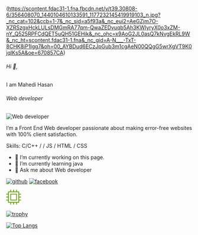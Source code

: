 (https://scontent.fdac31-1.fna.fbcdn.net/v/t39.30808-6/356408070_1440104610133591_1177232145419919103_n.jpg?_nc_cat=102&ccb=1-7&_nc_sid=a5f93a&_nc_eui2=AeGZjm7O-XZRSzgxHckLULsDMGmRA77qm-QwaZEDvuqb5Ah3KWIyryX0o3xZM-nY_Q525RPFCdQET5uQH51GEHik&_nc_ohc=x9AoG2JL0asQ7kNvgEkRL9W&_nc_ht=scontent.fdac31-1.fna&_nc_gid=A-N___-TxT-8CHK8iP1Igg7&oh=00_AYBDud6ECzJpGub3m1cgAeN00QQgG5wrXgVT9K0jqlKs5A&oe=670857CA)
###### Hi  👋,
I am Mahedi Hasan 
###### Web developer
![Web developer](https://scontent.fdac31-1.fna.fbcdn.net/v/t39.30808-6/356408070_1440104610133591_1177232145419919103_n.jpg?_nc_cat=102&ccb=1-7&_nc_sid=a5f93a&_nc_eui2=AeGZjm7O-XZRSzgxHckLULsDMGmRA77qm-QwaZEDvuqb5Ah3KWIyryX0o3xZM-nY_Q525RPFCdQET5uQH51GEHik&_nc_ohc=x9AoG2JL0asQ7kNvgEkRL9W&_nc_ht=scontent.fdac31-1.fna&_nc_gid=A-N___-TxT-8CHK8iP1Igg7&oh=00_AYBDud6ECzJpGub3m1cgAeN00QQgG5wrXgVT9K0jqlKs5A&oe=670857CA)

I’m a Front End Web developer passionate about making error-free websites with 100% client satisfaction.

Skills: C/C++ /  / JS / HTML / CSS

- 🔭 I’m currently working on this page. 
- 🌱 I’m currently learning java 
- 💬 Ask me about  Web developer 


[<img src='https://cdn.jsdelivr.net/npm/simple-icons@3.0.1/icons/github.svg' alt='github' height='40'>](https://github.com/https://github.com/mahedimt)  [<img src='https://cdn.jsdelivr.net/npm/simple-icons@3.0.1/icons/facebook.svg' alt='facebook' height='40'>](https://www.facebook.com/https://www.facebook.com/mdmehadi.hassan.56679)  

<a href='https://docs.github.com/en/developers'><img src='https://raw.githubusercontent.com/acervenky/animated-github-badges/master/assets/devbadge.gif' width='40' height='40'></a> 

[![trophy](https://github-profile-trophy.vercel.app/?username=https://github.com/mahedimt)](https://github.com/ryo-ma/github-profile-trophy)

[![Top Langs](https://github-readme-stats.vercel.app/api/top-langs/?username=https://github.com/mahedimt)](https://github.com/anuraghazra/github-readme-stats)


